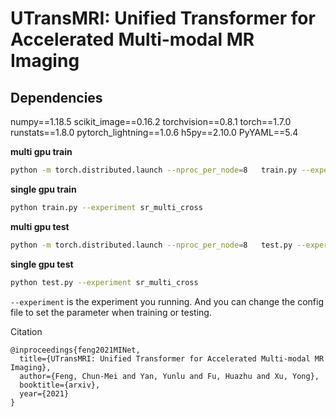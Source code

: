 
# UTransMRI: Unified Transformer for Accelerated Multi-modal MR Imaging

## Dependencies
numpy==1.18.5
scikit_image==0.16.2
torchvision==0.8.1
torch==1.7.0
runstats==1.8.0
pytorch_lightning==1.0.6
h5py==2.10.0
PyYAML==5.4



**multi gpu train**
```bash
python -m torch.distributed.launch --nproc_per_node=8   train.py --experiment sr_multi_cross
```

**single gpu train**
```bash
python train.py --experiment sr_multi_cross
```

**multi gpu test**
```bash
python -m torch.distributed.launch --nproc_per_node=8   test.py --experiment sr_multi_cross
```

**single gpu test**
```bash
python test.py --experiment sr_multi_cross
```

```--experiment``` is the experiment you running. And you can change the config file to set the parameter when training or testing.


Citation


```
@inproceedings{feng2021MINet,
  title={UTransMRI: Unified Transformer for Accelerated Multi-modal MR Imaging},
  author={Feng, Chun-Mei and Yan, Yunlu and Fu, Huazhu and Xu, Yong},
  booktitle={arxiv},
  year={2021}
}
```